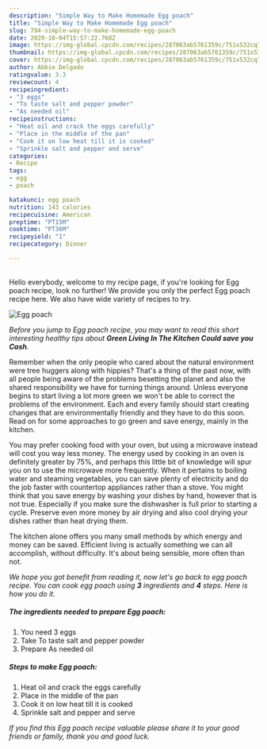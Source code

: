 ```yaml
---
description: "Simple Way to Make Homemade Egg poach"
title: "Simple Way to Make Homemade Egg poach"
slug: 794-simple-way-to-make-homemade-egg-poach
date: 2020-10-04T15:57:22.768Z
image: https://img-global.cpcdn.com/recipes/287063ab5761359c/751x532cq70/egg-poach-recipe-main-photo.jpg
thumbnail: https://img-global.cpcdn.com/recipes/287063ab5761359c/751x532cq70/egg-poach-recipe-main-photo.jpg
cover: https://img-global.cpcdn.com/recipes/287063ab5761359c/751x532cq70/egg-poach-recipe-main-photo.jpg
author: Abbie Delgado
ratingvalue: 3.3
reviewcount: 4
recipeingredient:
- "3 eggs"
- "To taste salt and pepper powder"
- "As needed oil"
recipeinstructions:
- "Heat oil and crack the eggs carefully"
- "Place in the middle of the pan"
- "Cook it on low heat till it is cooked"
- "Sprinkle salt and pepper and serve"
categories:
- Recipe
tags:
- egg
- poach

katakunci: egg poach 
nutrition: 143 calories
recipecuisine: American
preptime: "PT15M"
cooktime: "PT36M"
recipeyield: "1"
recipecategory: Dinner

---
```

<br>
Hello everybody, welcome to my recipe page, if you're looking for Egg poach recipe, look no further! We provide you only the perfect Egg poach recipe here. We also have wide variety of recipes to try.
<br>


![Egg poach](https://img-global.cpcdn.com/recipes/287063ab5761359c/751x532cq70/egg-poach-recipe-main-photo.jpg)

<i>Before you jump to Egg poach recipe, you may want to read this short interesting healthy tips about 
<strong>Green Living In The Kitchen Could save you Cash</strong>.</i>
</br>

Remember when the only people who cared about the natural environment were tree huggers along with hippies? That's a thing of the past now, with all people being aware of the problems besetting the planet and also the shared responsibility we have for turning things around. Unless everyone begins to start living a lot more green we won't be able to correct the problems of the environment. Each and every family should start creating changes that are environmentally friendly and they have to do this soon. Read on for some approaches to go green and save energy, mainly in the kitchen.

You may prefer cooking food with your oven, but using a microwave instead will cost you way less money. The energy used by cooking in an oven is definitely greater by 75%, and perhaps this little bit of knowledge will spur you on to use the microwave more frequently. When it pertains to boiling water and steaming vegetables, you can save plenty of electricity and do the job faster with countertop appliances rather than a stove. You might think that you save energy by washing your dishes by hand, however that is not true. Especially if you make sure the dishwasher is full prior to starting a cycle. Preserve even more money by air drying and also cool drying your dishes rather than heat drying them.

The kitchen alone offers you many small methods by which energy and money can be saved. Efficient living is actually something we can all accomplish, without difficulty. It's about being sensible, more often than not.


<i>We hope you got benefit from reading it, now let's go back to egg poach recipe. You can cook egg poach using <strong>3</strong> ingredients and <strong>4</strong> steps. Here is how you do it.
</i>

##### The ingredients needed to prepare Egg poach:

1. You need 3 eggs
1. Take To taste salt and pepper powder
1. Prepare As needed oil


##### Steps to make Egg poach:

1. Heat oil and crack the eggs carefully
1. Place in the middle of the pan
1. Cook it on low heat till it is cooked
1. Sprinkle salt and pepper and serve


<i>If you find this Egg poach recipe valuable please share it to your good friends or family, thank you and good luck.</i>
